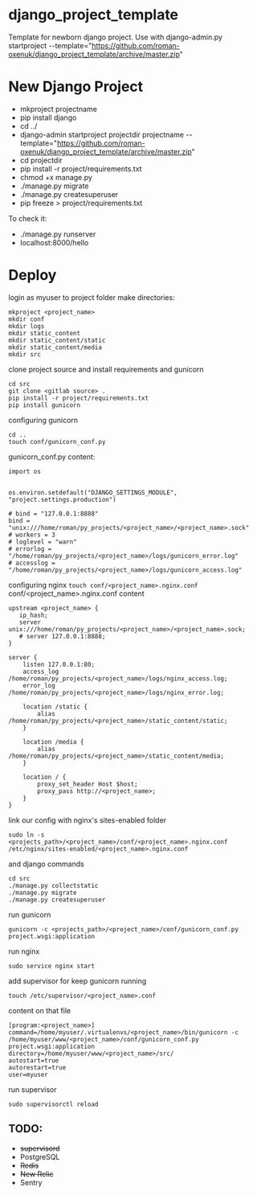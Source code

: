 # django_project_template
Template for newborn django project. Use with django-admin.py startproject --template="https://github.com/roman-oxenuk/django_project_template/archive/master.zip" 

# New Django Project
* mkproject projectname
* pip install django
* cd ../
* django-admin startproject projectdir projectname --template="https://github.com/roman-oxenuk/django_project_template/archive/master.zip"
* cd projectdir 
* pip install -r project/requirements.txt
* chmod +x manage.py
* ./manage.py migrate
* ./manage.py createsuperuser
* pip freeze > project/requirements.txt

To check it:
* ./manage.py runserver
* localhost:8000/hello


# Deploy
login as myuser to project folder
make directories:
```
mkproject <project_name>
mkdir conf
mkdir logs
mkdir static_content
mkdir static_content/static
mkdir static_content/media
mkdir src
```
clone project source and install requirements and gunicorn
```
cd src
git clone <gitlab source> .
pip install -r project/requirements.txt
pip install gunicorn
```
configuring gunicorn
```
cd ..
touch conf/gunicorn_conf.py
```
gunicorn_conf.py content:
```
import os


os.environ.setdefault("DJANGO_SETTINGS_MODULE", "project.settings.production")

# bind = "127.0.0.1:8888"
bind = "unix:///home/roman/py_projects/<project_name>/<project_name>.sock"
# workers = 3
# loglevel = "warn"
# errorlog = "/home/roman/py_projects/<project_name>/logs/gunicorn_error.log"
# accesslog = "/home/roman/py_projects/<project_name>/logs/gunicorn_access.log"
```
configuring nginx
```touch conf/<project_name>.nginx.conf```
conf/<project_name>.nginx.conf content
```
upstream <project_name> {
   ip_hash;
   server unix:///home/roman/py_projects/<project_name>/<project_name>.sock;
   # server 127.0.0.1:8888;
}

server {
    listen 127.0.0.1:80;
    access_log /home/roman/py_projects/<project_name>/logs/nginx_access.log;
    error_log /home/roman/py_projects/<project_name>/logs/nginx_error.log;

    location /static {
        alias /home/roman/py_projects/<project_name>/static_content/static;
    }

    location /media {
        alias /home/roman/py_projects/<project_name>/static_content/media;
    }

    location / {
        proxy_set_header Host $host;
        proxy_pass http://<project_name>;
    }
}
```
link our config with nginx's sites-enabled folder
```
sudo ln -s <projects_path>/<project_name>/conf/<project_name>.nginx.conf /etc/nginx/sites-enabled/<project_name>.nginx.conf
```
and django commands
```
cd src
./manage.py collectstatic
./manage.py migrate
./manage.py createsuperuser
```
run gunicorn
```
gunicorn -c <projects_path>/<project_name>/conf/gunicorn_conf.py project.wsgi:application
```
run nginx
```
sudo service nginx start
```

add supervisor for keep gunicorn running
```
touch /etc/supervisor/<project_name>.conf
```
content on that file
```
[program:<project_name>]
command=/home/myuser/.virtualenvs/<project_name>/bin/gunicorn -c /home/myuser/www/<project_name>/conf/gunicorn_conf.py project.wsgi:application
directory=/home/myuser/www/<project_name>/src/
autostart=true
autorestart=true
user=myuser
```
run supervisor
```
sudo supervisorctl reload
```


## TODO:
* ~~supervisord~~
* PostgreSQL
* ~~Redis~~
* ~~New Relic~~
* Sentry
